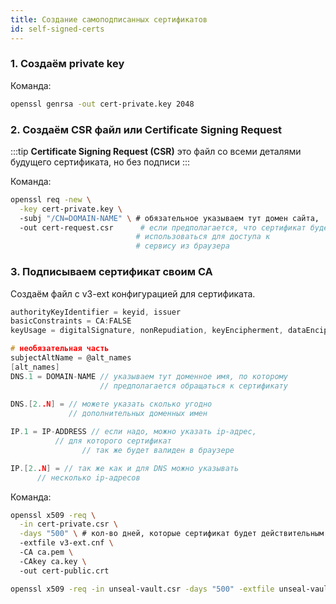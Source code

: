 ```yaml
---
title: Создание самоподписанных сертификатов
id: self-signed-certs
---
```


### 1. Создаём **private key** 

Команда:
```sh
openssl genrsa -out cert-private.key 2048
```
### 2. Создаём **CSR** файл или **Certificate Signing Request**

:::tip
**Certificate Signing Request (CSR)** это файл со всеми деталями будущего сертификата, но без подписи
:::

Команда:
```sh
openssl req -new \
  -key cert-private.key \ 
  -subj "/CN=DOMAIN-NAME" \ # обязательное указываем тут домен сайта, 
  -out cert-request.csr      # если предполагается, что сертификат будет
                            # использоваться для доступа к 
                            # сервису из браузера
```
### 3. Подписываем сертификат своим CA

Создаём файл с v3-ext конфигурацией для сертификата.
```c title="v3-ext.cnf"
authorityKeyIdentifier = keyid, issuer
basicConstraints = CA:FALSE
keyUsage = digitalSignature, nonRepudiation, keyEncipherment, dataEncipherment

# необязательная часть
subjectAltName = @alt_names
[alt_names]
DNS.1 = DOMAIN-NAME // указываем тут доменное имя, по которому 
                    // предполагается обращаться к сертификату
                    
DNS.[2..N] = // можете указать сколько угодно 
             // дополнительных доменных имен

IP.1 = IP-ADDRESS // если надо, можно указать ip-адрес, 
          // для которого сертификат
                // так же будет валиден в браузере

IP.[2..N] = // так же как и для DNS можно указывать
      // несколько ip-адресов
```

Команда:
```sh
openssl x509 -req \
  -in cert-private.csr \
  -days "500" \ # кол-во дней, которые сертификат будет действительным
  -extfile v3-ext.cnf \ 
  -CA ca.pem \ 
  -CAkey ca.key \ 
  -out cert-public.crt

openssl x509 -req -in unseal-vault.csr -days "500" -extfile unseal-vault-v3-ext.cnf -CA ../ca.pem -CAkey ../ca.key -out unseal-vault.pem
```